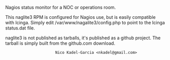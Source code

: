 Nagios status monitor for a NOC or operations room.

This naglite3 RPM is configured for Nagios use, but is easily compatible
with Icinga. Simply edit /var/www/nagalite3/config.php to point to
the Icinga status.dat file.

naglite3 is not published as tarballs, it's published as a github project.
The tarball is simply built from the github.com download.

                          Nico Kadel-Garcia <nkadel@gmail.com>